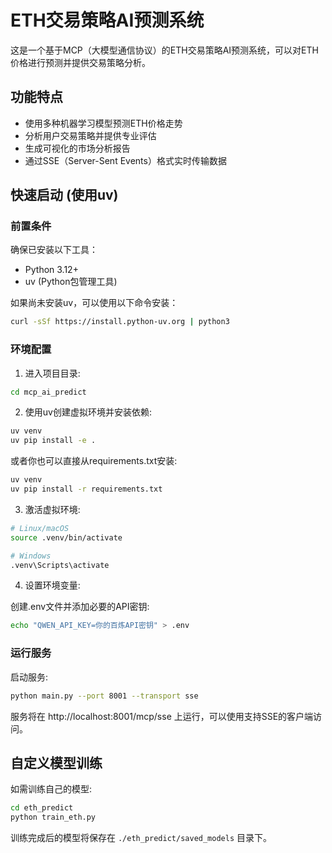 # ETH交易策略AI预测系统

这是一个基于MCP（大模型通信协议）的ETH交易策略AI预测系统，可以对ETH价格进行预测并提供交易策略分析。

## 功能特点

- 使用多种机器学习模型预测ETH价格走势
- 分析用户交易策略并提供专业评估
- 生成可视化的市场分析报告
- 通过SSE（Server-Sent Events）格式实时传输数据

## 快速启动 (使用uv)

### 前置条件

确保已安装以下工具：
- Python 3.12+
- uv (Python包管理工具)

如果尚未安装uv，可以使用以下命令安装：

```bash
curl -sSf https://install.python-uv.org | python3
```

### 环境配置

1. 进入项目目录:

```bash
cd mcp_ai_predict
```

2. 使用uv创建虚拟环境并安装依赖:

```bash
uv venv
uv pip install -e .
```

或者你也可以直接从requirements.txt安装:

```bash
uv venv
uv pip install -r requirements.txt
```

3. 激活虚拟环境:

```bash
# Linux/macOS
source .venv/bin/activate

# Windows
.venv\Scripts\activate
```

4. 设置环境变量:

创建.env文件并添加必要的API密钥:

```bash
echo "QWEN_API_KEY=你的百炼API密钥" > .env
```

### 运行服务

启动服务:

```bash
python main.py --port 8001 --transport sse
```

服务将在 http://localhost:8001/mcp/sse 上运行，可以使用支持SSE的客户端访问。

## 自定义模型训练

如需训练自己的模型:

```bash
cd eth_predict
python train_eth.py
```

训练完成后的模型将保存在 `./eth_predict/saved_models` 目录下。
